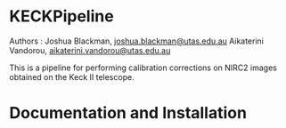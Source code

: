 # KECKPipeline

Authors : Joshua Blackman, joshua.blackman@utas.edu.au
	      Aikaterini Vandorou, aikaterini.vandorou@utas.edu.au

This is a pipeline for performing calibration corrections on NIRC2 images obtained on the Keck II telescope.

# Documentation and Installation
